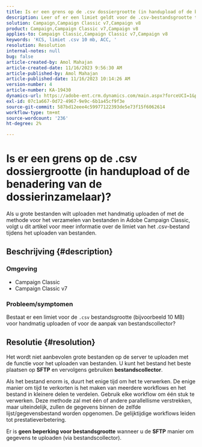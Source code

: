 ```yaml
---
title: Is er een grens op de .csv dossiergrootte (in handupload of de benadering van de dossierinzamelaar)?
description: Leer of er een limiet geldt voor de .csv-bestandsgrootte terwijl u uploadt met de handmatige upload of met de methode voor het verzamelen van bestanden in Adobe Campaign Classic.
solution: Campaign,Campaign Classic v7,Campaign v8
product: Campaign,Campaign Classic v7,Campaign v8
applies-to: Campaign Classic,Campaign Classic v7,Campaign v8
keywords: 'KCS, limiet .csv 10 mb, ACC, '
resolution: Resolution
internal-notes: null
bug: false
article-created-by: Amol Mahajan
article-created-date: 11/16/2023 9:56:30 AM
article-published-by: Amol Mahajan
article-published-date: 11/16/2023 10:14:26 AM
version-number: 4
article-number: KA-19430
dynamics-url: https://adobe-ent.crm.dynamics.com/main.aspx?forceUCI=1&pagetype=entityrecord&etn=knowledgearticle&id=3ea17268-6684-ee11-8179-6045bd006b4b
exl-id: 07c1a667-0d72-4967-9e9c-6b1a45cf9f3e
source-git-commit: 587bd12eee4c59977122393de5e73f15f6062614
workflow-type: tm+mt
source-wordcount: '236'
ht-degree: 2%

---
```


# Is er een grens op de .csv dossiergrootte (in handupload of de benadering van de dossierinzamelaar)?


Als u grote bestanden wilt uploaden met handmatig uploaden of met de methode voor het verzamelen van bestanden in Adobe Campaign Classic, volgt u dit artikel voor meer informatie over de limiet van het .csv-bestand tijdens het uploaden van bestanden.

## Beschrijving {#description}


### <b>Omgeving</b>

- Campaign Classic
- Campaign Classic v7




### <b>Probleem/symptomen</b>

Bestaat er een limiet voor de `.csv` bestandsgrootte (bijvoorbeeld 10 MB) voor handmatig uploaden of voor de aanpak van bestandscollector?


## Resolutie {#resolution}


Het wordt niet aanbevolen grote bestanden op de server te uploaden met de functie voor het uploaden van bestanden. U kunt het bestand het beste plaatsen op <b>SFTP</b> en vervolgens gebruiken <b>bestandscollector</b>.

Als het bestand enorm is, duurt het enige tijd om het te verwerken. De enige manier om tijd te verkorten is het maken van meerdere workflows en het bestand in kleinere delen te verdelen. Gebruik elke workflow om één stuk te verwerken. Deze methode zal met één of andere parallellisme verstrekken, maar uiteindelijk, zullen de gegevens binnen de zelfde lijst/gegevensbestand worden opgenomen. De gelijktijdige workflows leiden tot prestatieverbetering.

Er is <b>geen beperking voor bestandsgrootte</b> wanneer u de <b>SFTP</b> manier om gegevens te uploaden (via bestandscollector).
